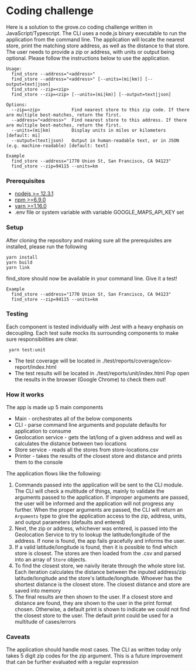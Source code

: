 # Coding challenge

Here is a solution to the grove.co coding challenge written in JavaScript/Typescript. The CLI uses a node.js binary executable to run the application from the command line.
The application will locate the nearest store, print the matching store address, as well as the distance to that store. The user needs to provide a zip or address, with units or output being optional. Please follow the instructions below to use the application.

```
Usage:
  find_store --address="<address>"
  find_store --address="<address>" [--units=(mi|km)] [--output=text|json]
  find_store --zip=<zip>
  find_store --zip=<zip> [--units=(mi|km)] [--output=text|json]

Options:
  --zip=<zip>            Find nearest store to this zip code. If there are multiple best-matches, return the first.
  --address="<address>"  Find nearest store to this address. If there are multiple best-matches, return the first.
  --units=(mi|km)        Display units in miles or kilometers [default: mi]
  --output=(text|json)   Output in human-readable text, or in JSON (e.g. machine-readable) [default: text]

Example
  find_store --address="1770 Union St, San Francisco, CA 94123"
  find_store --zip=94115 --units=km
```

### Prerequisites

- [nodejs >= 12.3.1](https://nodejs.org/)
- [npm >=6.9.0](https://www.npmjs.com/)
- [yarn >=1.16.0](https://github.com/yarnpkg/yarn)
- .env file or system variable with variable GOOGLE_MAPS_API_KEY set

### Setup

After cloning the repository and making sure all the prerequisites are installed, please run the following

```
yarn install
yarn build
yarn link
```

find_store should now be available in your command line. Give it a test!

```
Example
  find_store --address="1770 Union St, San Francisco, CA 94123"
  find_store --zip=94115 --units=km
```

### Testing

Each component is tested individually with Jest with a heavy enphasis on decoupling. Each test suite mocks its surrounding components to make sure responsibilities are clear.

```
 yarn test:unit
```

- The test coverage will be located in ./test/reports/coverage/icov-report/index.html
- The test results will be located in ./test/reports/unit/index.html
  Pop open the results in the browser (Google Chrome) to check them out!

### How it works

The app is made up 5 main components

- Main - orchestrates all of the below components
- CLI - parse command line arguments and populate defaults for application to consume
- Geolocation service - gets the lat/long of a given address and well as calculates the distance between two locations
- Store service - reads all the stores from store-locations.csv
- Printer - takes the results of the closest store and distance and prints them to the console

The application flows like the following:

1. Commands passed into the application will be sent to the CLI module. The CLI will check a multitude of things, mainly to validate the arguments passed to the application. If improper arguments are passed, the user will be informed and the application will not progress any further. When the proper arguments are passed, the CLI will return an `Arguments` type to give the application access to the zip, address, units, and output parameters (defaults and entered)
2. Next, the zip or address, whichever was entered, is passed into the Geolocation Service to try to lookup the latitude/longitude of the address. If none is found, the app fails gracefully and informs the user.
3. If a valid latitude/longitude is found, then it is possible to find which store is closest. The stores are then loaded from the .csv and parsed into an array of `Store` objects.
4. To find the closest store, we naivily iterate through the whole store list. Each iteration calculates the distance between the inputed address/zip latitude/longitude and the store's latitude/longitude. Whoever has the shortest distance is the closest store. The closest distance and store are saved into memory
5. The final results are then shown to the user. If a closest store and distance are found, they are shown to the user in the print format chosen. Otherwise, a default print is shown to indicate we could not find the closest store to the user. The default print could be used for a multitude of cases/errors

### Caveats

The application should handle most cases. The CLI as written today only takes 5 digit zip codes for the zip argument. This is a future improvement that can be further evaluated with a regular expression
